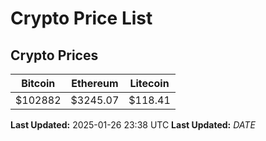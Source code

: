 # Crypto Price List

## Crypto Prices
| Bitcoin | Ethereum | Litecoin |
| ------- | -------- | -------- |
| $102882 | $3245.07 | $118.41 |
**Last Updated:** 2025-01-26 23:38 UTC
**Last Updated:** $DATE$
